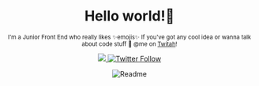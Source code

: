 <div align="center">
  <h1> Hello world!👋</h1>

  <sub>
   <p>I'm a Junior Front End who really likes ✨emojis✨ If you've got any cool idea or wanna talk about code stuff 👀 @me on <a target="_blank" href="https://twitter.com/gerig_thamara">Twitah</a>!</p>
  </sub>

  <a class="header-badge" target="_blank" href="https://www.linkedin.com/in/thamaragerigr/">
     <img src="https://img.shields.io/badge/style--5eba00.svg?label=LinkedIn&logo=linkedin&style=social">
  </a>
  
  <a class="header-badge" target="_blank" href="https://twitter.com/gerig_thamara">
    <img alt="Twitter Follow" src="https://img.shields.io/twitter/follow/gerig_thamara?style=social">
  </a>
<div>

![Readme](https://github.com/thamaragerigr/thamaragerigr/blob/master/Readme.png)

